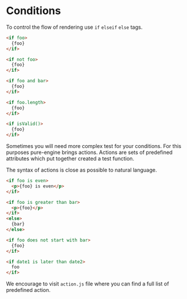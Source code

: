 # Conditions

To control the flow of rendering use `if` `elseif` `else` tags.
 
```html
<if foo>
  {foo}
</if>
```

```html
<if not foo>
  {foo}
</if>
```

```html
<if foo and bar>
  {foo}
</if>
```

```html
<if foo.length>
  {foo}
</if>
```

```html
<if isValid()>
  {foo}
</if>
```

Sometimes you will need more complex test for your conditions.
For this purposes pure-engine brings actions.
Actions are sets of predefined attributes which put together created a test function.

The syntax of actions is close as possible to natural language.

```html
<if foo is even>
  <p>{foo} is even</p>
</if>
```

```html
<if foo is greater than bar>
  <p>{foo}</p>
</if>
<else>
  {bar}
</else>
```

```html
<if foo does not start with bar>
  {foo}  
</if>
```

```html
<if date1 is later than date2>
  foo  
</if>
```

We encourage to visit `action.js` file where you can find a full list of predefined action.
